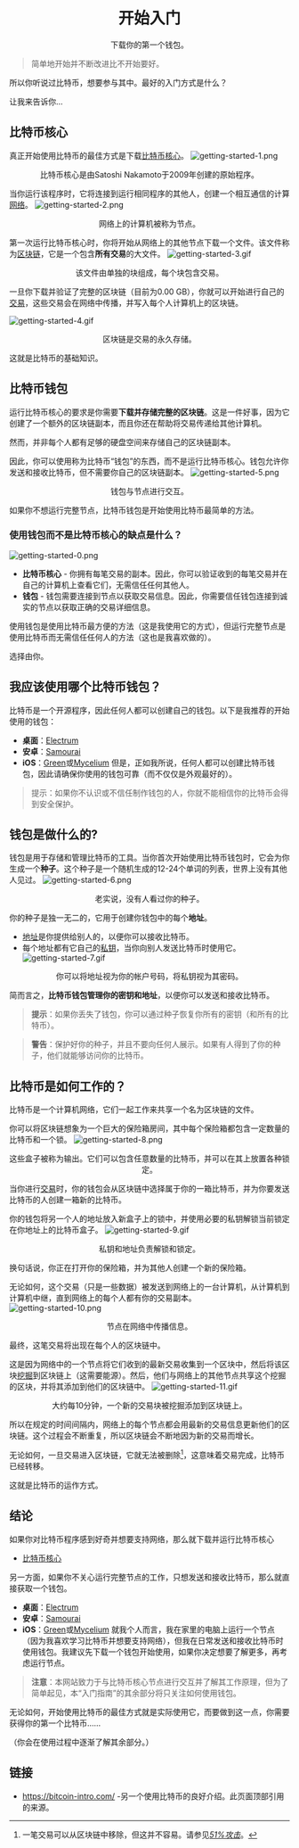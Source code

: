 # <center>开始入门</center>
<center>下载你的第一个钱包。</center>

> 简单地开始并不断改进比不开始要好。

所以你听说过比特币，想要参与其中。最好的入门方式是什么？

让我来告诉你…

## 比特币核心
真正开始使用比特币的最佳方式是下载[比特币核心](https://bitcoin.org/en/download)。
![getting-started-1.png](img/getting-started-1%20(1).png)
<center>比特币核心是由Satoshi Nakamoto于2009年创建的原始程序。</center>

当你运行该程序时，它将连接到运行相同程序的其他人，创建一个相互通信的计算[网络](../../How%20Bitcoin%20Works/1.Network/Network.md)。
![getting-started-2.png](img/getting-started-2%20(1).png)
<center>网络上的计算机被称为节点。</center>

第一次运行比特币核心时，你将开始从网络上的其他节点下载一个文件。该文件称为[区块链](../../../Technical/Blockchain/blockchain.md)，它是一个包含**所有交易**的大文件。
![getting-started-3.gif](img/getting-started-3%20(1).gif)
<center>该文件由单独的块组成，每个块包含交易。</center>

一旦你下载并验证了完整的区块链（目前为0.00 GB），你就可以开始进行自己的[交易](../../How%20Bitcoin%20Works/3.Transactions/Transactions.md)，这些交易会在网络中传播，并写入每个人计算机上的区块链。  

![getting-started-4.gif](img/getting-started-4%20(1).gif)
<center>区块链是交易的永久存储。</center>

这就是比特币的基础知识。

## 比特币钱包

运行比特币核心的要求是你需要**下载并存储完整的区块链**。这是一件好事，因为它创建了一个额外的区块链副本，而且你还在帮助将交易传递给其他计算机。

然而，并非每个人都有足够的硬盘空间来存储自己的区块链副本。

因此，你可以使用称为比特币“钱包”的东西，而不是运行比特币核心。钱包允许你发送和接收比特币，但不需要你自己的区块链副本。
![getting-started-5.png](img/getting-started-5%20(1).png)
<center>钱包与节点进行交互。</center>

如果你不想运行完整节点，比特币钱包是开始使用比特币最简单的方法。

### **使用钱包而不是比特币核心的缺点是什么？**
![getting-started-0.png](img/getting-started-0%20(1).png)

* **比特币核心** - 你拥有每笔交易的副本。因此，你可以验证收到的每笔交易并在自己的计算机上查看它们，无需信任任何其他人。
* **钱包** - 钱包需要连接到节点以获取交易信息。因此，你需要信任钱包连接到诚实的节点以获取正确的交易详细信息。

使用钱包是使用比特币最方便的方法（这是我使用它的方式），但运行完整节点是使用比特币而无需信任任何人的方法（这也是我喜欢做的）。

选择由你。


## 我应该使用哪个比特币钱包？
比特币是一个开源程序，因此任何人都可以创建自己的钱包。以下是我推荐的开始使用的钱包：

* **桌面**：[Electrum](https://electrum.org/)
* **安卓**：[Samourai](https://samouraiwallet.com/)
* **iOS**：[Green](https://blockstream.com/green/)或[Mycelium](https://wallet.mycelium.com/)
但是，正如我所说，任何人都可以创建比特币钱包，因此请确保你使用的钱包可靠（而不仅仅是外观最好的）。

>提示：如果你不认识或不信任制作钱包的人，你就不能相信你的比特币会得到安全保护。

## 钱包是做什么的?

钱包是用于存储和管理比特币的工具。当你首次开始使用比特币钱包时，它会为你生成一个**种子**。这个种子是一个随机生成的12-24个单词的列表，世界上没有其他人见过。
![getting-started-6.png](img/getting-started-6%20(1).png)
<center>老实说，没有人看过你的种子。</center>

你的种子是独一无二的，它用于创建你钱包中的每个**地址**。

* [地址](../../../Technical/Keys/Address/Address.md)是你提供给别人的，以便你可以接收比特币。
* 每个地址都有它自己的[私钥](../../../Technical/Keys/Private%20Key/Private%20Key.md)，当你向别人发送比特币时使用它。
![getting-started-7.gif](img/getting-started-7%20(1).gif)
<center>你可以将地址视为你的帐户号码，将私钥视为其密码。</center>

简而言之，**比特币钱包管理你的密钥和地址**，以便你可以发送和接收比特币。

>**提示**：如果你丢失了钱包，你可以通过种子恢复你所有的密钥（和所有的比特币）。

>**警告**：保护好你的种子，并且不要向任何人展示。如果有人得到了你的种子，他们就能够访问你的比特币。

## 比特币是如何工作的？

比特币是一个计算机网络，它们一起工作来共享一个名为区块链的文件。

你可以将区块链想象为一个巨大的保险箱房间，其中每个保险箱都包含一定数量的比特币和一个锁。
![getting-started-8.png](img/getting-started-8%20(1).png)
<center>这些盒子被称为输出。它们可以包含任意数量的比特币，并可以在其上放置各种锁定。</center>

当你进行[交易](../../How%20Bitcoin%20Works/3.Transactions/Transactions.md)时，你的钱包会从区块链中选择属于你的一箱比特币，并为你要发送比特币的人创建一箱新的比特币。

你的钱包将另一个人的地址放入新盒子上的锁中，并使用必要的私钥解锁当前锁定在你地址上的比特币盒子。
![getting-started-9.gif](img/getting-started-9%20(1).gif)
<center>私钥和地址负责解锁和锁定。</center>

换句话说，你正在打开你的保险箱，并为其他人创建一个新的保险箱。

无论如何，这个交易（只是一些数据）被发送到网络上的一台计算机，从计算机到计算机中继，直到网络上的每个人都有你的交易副本。
![getting-started-10.png](img/getting-started-10%20(1).png)
<center>节点在网络中传播信息。</center>

最终，这笔交易将出现在每个人的区块链中。

这是因为网络中的一个节点将它们收到的最新交易收集到一个区块中，然后将该区块[挖掘](../../../Technical/Mining/Mining.md)到区块链上（这需要能源）。然后，他们与网络上的其他节点共享这个挖掘的区块，并将其添加到他们的区块链中。
![getting-started-11.gif](img/getting-started-11%20(1).gif)
<center>大约每10分钟，一个新的交易块被挖掘添加到区块链上。</center>

所以在规定的时间间隔内，网络上的每个节点都会用最新的交易信息更新他们的区块链。这个过程会不断重复，所以区块链会不断地因为新的交易而增长。

无论如何，一旦交易进入区块链，它就无法被删除[^1]，这意味着交易完成，比特币已经转移。

这就是比特币的运作方式。

## 结论

如果你对比特币程序感到好奇并想要支持网络，那么就下载并运行比特币核心
* [比特币核心](https://bitcoin.org/en/download)

另一方面，如果你不关心运行完整节点的工作，只想发送和接收比特币，那么就直接获取一个钱包。

* **桌面**：[Electrum](https://electrum.org/)
* **安卓**：[Samourai](https://samouraiwallet.com/)
* **iOS**：[Green](https://blockstream.com/green/)或[Mycelium](https://wallet.mycelium.com/)
就我个人而言，我在家里的电脑上运行一个节点（因为我喜欢学习比特币并想要支持网络），但我在日常发送和接收比特币时使用钱包。我建议先下载一个钱包开始使用，如果你决定想要了解更多，再考虑运行节点。

>**注意**：本网站致力于与比特币核心节点进行交互并了解其工作原理，但为了简单起见，本“入门指南”的其余部分将只关注如何使用钱包。

无论如何，开始使用比特币的最佳方式就是实际使用它，而要做到这一点，你需要获得你的第一个比特币……

（你会在使用过程中逐渐了解其余部分。）

## 链接
* https://bitcoin-intro.com/ -另一个使用比特币的良好介绍。此页面顶部引用的来源。 

[^1]:一笔交易可以从区块链中移除，但这并不容易。请参见[*51%攻击*](../../../Technical/Blockchain/51-attack/51-attack.md)。
